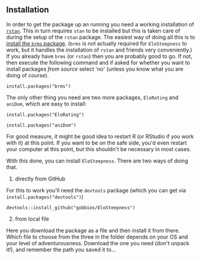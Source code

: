 
## Installation

In order to get the package up an running you need a working installation of [`rstan`](https://mc-stan.org/).
This in turn requires `stan` to be installed but this is taken care of during the setup of the `rstan` package.
The easiest way of doing all this is to [install the `brms` package](https://github.com/paul-buerkner/brms#how-do-i-install-brms). (`brms` is not actually required for `EloSteepness` to work, but it handles the installation of `rstan` and friends very conveniently.)
If you already have `brms` (or `rstan`) then you are probably good to go.
If not, then execute the following command and if asked for whether you want to install packages *from source* select 'no' (unless you know what you are doing of course).

`install.packages("brms")`

The only other thing you need are two more packages, `EloRating` and `aniDom`, which are easy to install:

`install.packages("EloRating")`

`install.packages("aniDom")`

For good measure, it might be good idea to restart R (or RStudio if you work with it) at this point. 
If you want to be on the safe side, you'd even restart your computer at this point, but this shouldn't be necessary in most cases.

With this done, you can install `EloSteepness`. 
There are two ways of doing that. 

1) directly from GitHub

For this to work you'll need the `devtools` package (which you can get via `install.packages("devtools")`)

`devtools::install_github("gobbios/EloSteepness")`

2) from local file

Here you download the package as a file and then install it from there. 
Which file to choose from the three in the folder depends on your OS and your level of adventurousness. 
Download the one you need (don't unpack it!), and remember the path you saved it to...

